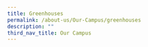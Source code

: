 ```yaml
---
title: Greenhouses
permalink: /about-us/Our-Campus/greenhouses
description: ""
third_nav_title: Our Campus
---
```

